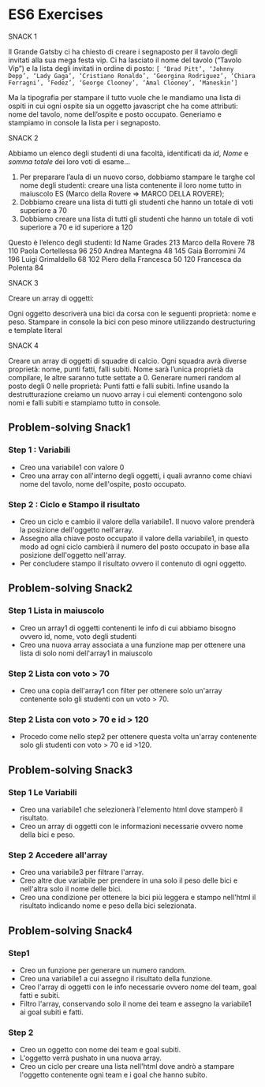 # ES6 Exercises

SNACK 1

Il Grande Gatsby ci ha chiesto di creare i segnaposto per il tavolo degli invitati alla sua mega festa vip.
Ci ha lasciato il nome del tavolo (“Tavolo Vip”) e la lista degli invitati in ordine di posto: `[ ‘Brad Pitt’, ‘Johnny Depp’, ‘Lady Gaga’, ‘Cristiano Ronaldo’, ‘Georgina Rodriguez’, ‘Chiara Ferragni’, ‘Fedez’, ‘George Clooney’, ‘Amal Clooney’, ‘Maneskin’]`

Ma la tipografia per stampare il tutto vuole che le mandiamo una lista di ospiti in cui ogni ospite sia un oggetto javascript che ha come attributi: nome del tavolo, nome dell’ospite e posto occupato.
Generiamo e stampiamo in console la lista per i segnaposto.

SNACK 2

Abbiamo un elenco degli studenti di una facoltà, identificati da _id_, _Nome_ e _somma totale_ dei loro voti di esame...

1. Per preparare l’aula di un nuovo corso, dobbiamo stampare le targhe col nome degli studenti: creare una lista contenente il loro nome tutto in maiuscolo
ES (Marco della Rovere => MARCO DELLA ROVERE);
2. Dobbiamo creare una lista di tutti gli studenti che hanno un totale di voti superiore a 70
3. Dobbiamo creare una lista di tutti gli studenti che hanno un totale di voti superiore a 70 e id superiore a 120

Questo è l’elenco degli studenti:
Id  Name                Grades
213 Marco della Rovere      78
110 Paola Cortellessa       96
250 Andrea Mantegna         48
145 Gaia Borromini          74
196 Luigi Grimaldello       68
102 Piero della Francesca   50
120 Francesca da Polenta    84

SNACK 3

Creare un array di oggetti:

Ogni oggetto descriverà una bici da corsa con le seguenti proprietà: nome e peso.
Stampare in console la bici con peso minore utilizzando destructuring e template literal

SNACK 4

Creare un array di oggetti di squadre di calcio. Ogni squadra avrà diverse proprietà: nome, punti fatti, falli subiti.
Nome sarà l’unica proprietà da compilare, le altre saranno tutte settate a 0.
Generare numeri random al posto degli 0 nelle proprietà: Punti fatti e falli subiti.
Infine usando la destrutturazione creiamo un nuovo array i cui elementi contengono solo nomi e falli subiti e stampiamo tutto in console.


## Problem-solving Snack1

### Step 1 : Variabili

* Creo una variabile1 con valore 0
* Creo una array con all'interno degli oggetti, i quali avranno come chiavi nome del tavolo, nome dell'ospite, posto occupato.

### Step 2 : Ciclo e Stampo il risultato
 
* Creo un ciclo e cambio il valore della variabile1. Il nuovo valore prenderà la posizione dell'oggetto nell'array. 
* Assegno alla chiave posto occupato il valore della variabile1, in questo modo ad ogni ciclo cambierà il numero del posto occupato in base alla posizione dell'oggetto nell'array.
* Per concludere stampo il risultato ovvero il contenuto di ogni oggetto.


## Problem-solving Snack2

### Step 1 Lista in maiuscolo

* Creo un array1 di oggetti contenenti le info di cui abbiamo bisogno ovvero id, nome, voto degli studenti
* Creo una nuova array associata a una funzione map per ottenere una lista di solo nomi dell'array1 in maiuscolo

### Step 2 Lista con voto > 70

* Creo una copia dell'array1 con filter per ottenere solo un'array contenente solo gli studenti con un voto > 70.

### Step 2 Lista con voto > 70 e id > 120

* Procedo come nello step2 per ottenere questa volta un'array contenente solo gli studenti con voto > 70 e id >120.

## Problem-solving Snack3

### Step 1 Le Variabili

* Creo una variabile1 che selezionerà l'elemento html dove stamperò il risultato.
* Creo un array di oggetti con le informazioni necessarie ovvero nome della bici e peso.

### Step 2 Accedere all'array

* Creo una variabile3 per filtrare l'array.
* Creo altre due variabile per prendere in una solo il peso delle bici e nell'altra solo il nome delle bici.
* Creo una condizione per ottenere la bici più leggera e stampo nell'html il risultato indicando nome e peso della bici selezionata.

## Problem-solving Snack4

### Step1 

* Creo un funzione per generare un numero random.
* Creo una variabile1 a cui assegno il risultato della funzione.
* Creo l'array di oggetti con le info necessarie ovvero nome del team, goal fatti e subiti.
* Filtro l'array, conservando solo il nome dei team e assegno la variabile1 ai goal subiti e fatti.

### Step 2

* Creo un oggetto con nome dei team e goal subiti.
* L'oggetto verrà pushato in una nuova array.
* Creo un ciclo per creare una lista nell'html dove andrò a stampare l'oggetto contenente ogni team e i goal che hanno subito.